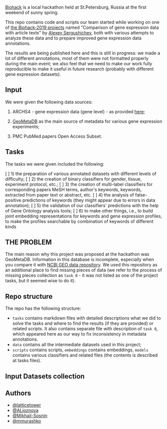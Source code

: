 [Biohack](http://biohack.ru) is a local hackathon held at St.Petersburg, Russia at the first weekend of sunny spring.

This repo contains code and scripts our team started while working on one of [the Biohack-2019 projects](http://biohack.ru/projects2019) named "Comparison of gene expression data with article texts" by [Alexey Sergushichev](https://github.com/assaron), both with various attempts to analyze these data and to prepare improved gene expression data annotations.

The results are being published here and this is still in progress: we made a lot of different annotations, most of them were not formatted properly during the main event; we also feel that we need to make our work fully reproducible to make it useful in future research (probably with different gene expression datasets).

## Input

We were given the following data sources:

1. ARCHS4 - gene expression data (gene level) - as provided [here](https://amp.pharm.mssm.edu/archs4/download.html);

2. [GeoMetaDB](https://gbnci-abcc.ncifcrf.gov/geo/) as the main source of metadata for various gene expression experiments;

3. PMC PubMed papers Open Access Subset.

## Tasks

The tasks we were given included the following:

[ ] 1) the preparation of various annotated datasets with different levels of difficulty;
[ ] 2) the creation of binary classifiers for gender, tissue, experiment protocol, etc.;
[ ] 3) the creation of multi-label classifiers for corresponding papers MeSH terms, author's keywords, keywords, extracted from paper text or abstract, etc.
[ ] 4) the analysis of false-positive predictions of keywords (they might appear due to errors in data annotation);
[ ] 5) the validation of our classifiers' predictions with the help of Gene Ontology analysis tools;
[ ] 6) to make other things, i.e., to build joint embedding representations for keywords and gene expression profiles, to make the profiles searchable by combination of keywords of different kinds

## THE PROBLEM

The main reason why this project was proposed at the hackathon was GeoMetaDB. Information in this database is incomplete, especially when you compare it with [NCBI GEO data repository](https://www.ncbi.nlm.nih.gov/geo/). We used this repository as an additional place to find missing pieces of data (we refer to the process of missing pieces collection as `task 0` - it was not listed as one of the project tasks, but it seemed wise to do it).

## Repo structure

The repo has the following structure:

- `tasks` contains markdown files with detailed descriptions what we did to solve the tasks and where to find the results (if they are provided) or related scripts. It also contains separate file with description of `task 0`, which appeared here as our way to fix inconsistency in metadata annotations.
- `data` contains all the intermediate datasets used in this project;
- `scripts` contains scripts, `embeddings` contains embeddings, `models` contains various classifiers and related files (the contents is described at tasks files).

## Input Datasets collection

## Authors

- [@latticetower](https://github.com/latticetower)
- [@ALioznova](https://github.com/ALioznova)
- [@Mikhail-Sosnin](https://github.com/Mikhail-Sosnin)
- [@mmurashko](https://github.com/mmurashko)


